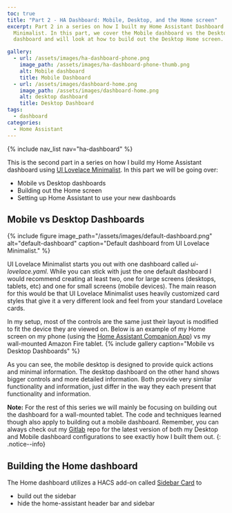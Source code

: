 ```yaml
---
toc: true
title: "Part 2 - HA Dashboard: Mobile, Desktop, and the Home screen"
excerpt: Part 2 in a series on how I built my Home Assistant Dashboard with UI Lovelace
  Minimalist. In this part, we cover the Mobile dashboard vs the Desktop
  dashboard and will look at how to build out the Desktop Home screen.

gallery:
  - url: /assets/images/ha-dashboard-phone.png
    image_path: /assets/images/ha-dashboard-phone-thumb.png
    alt: Mobile dashboard
    title: Mobile Dashboard
  - url: /assets/images/dashboard-home.png
    image_path: /assets/images/dashboard-home.png
    alt: desktop dashboard
    title: Desktop Dashboard
tags:
  - dashboard
categories:
  - Home Assistant
---
```

{% include nav_list nav="ha-dashboard" %}

This is the second part in a series on how I build my Home Assistant dashboard using [UI Lovelace Minimalist](https://ui-lovelace-minimalist.github.io/UI/). In this part we will be going over:
- Mobile vs Desktop dashboards
- Building out the Home screen
- Setting up Home Assistant to use your new dashboards

## Mobile vs Desktop Dashboards
{% include figure image_path="/assets/images/default-dashboard.png" alt="default-dashboard" caption="Default dashboard from UI Lovelace Minimalist." %}

UI Lovelace Minimalist starts you out with one dashboard called *ui-lovelace.yaml*. While you can stick with just the one default dashboard I would recommend creating at least two, one for large screens (desktops, tablets, etc) and one for small screens (mobile devices). The main reason for this would be that UI Lovelace Minimalist uses heavily customized card styles that give it a very different look and feel from your standard Lovelace cards. 

In my setup, most of the controls are the same just their layout is modified to fit the device they are viewed on. Below is an example of my Home screen on my phone (using the [Home Assistant Companion App](https://companion.home-assistant.io/docs/getting_started/)) vs my wall-mounted Amazon Fire tablet.
{% include gallery caption="Mobile vs Desktop Dashboards" %}

As you can see, the mobile desktop is designed to provide quick actions and minimal information. The desktop dashboard on the other hand shows bigger controls and more detailed information. Both provide very similar functionality and information, just differ in the way they each present that functionality and information.

**Note:** For the rest of this series we will mainly be focusing on building out the dashboard for a wall-mounted tablet. The code and techniques learned though also apply to building out a mobile dashboard. Remember, you can always check out my [Gitlab](https://gitlab.com/atxcoder_smart_home/home-assistant-config) repo for the latest version of both my Desktop and Mobile dashboard configurations to see exactly how I built them out.
{: .notice--info}

## Building the Home dashboard
The Home dashboard utilizes a HACS add-on called [Sidebar Card](https://github.com/DBuit/sidebar-card) to
- build out the sidebar
- hide the home-assistant header bar and sidebar